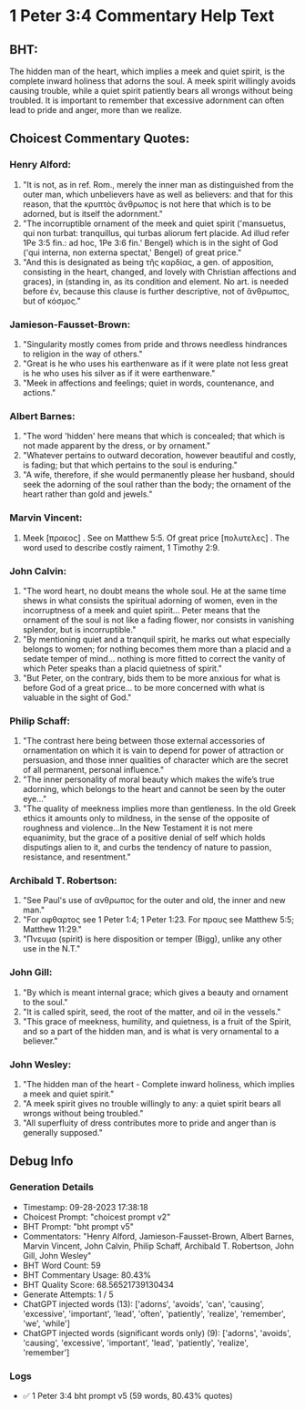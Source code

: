 # 1 Peter 3:4 Commentary Help Text

## BHT:
The hidden man of the heart, which implies a meek and quiet spirit, is the complete inward holiness that adorns the soul. A meek spirit willingly avoids causing trouble, while a quiet spirit patiently bears all wrongs without being troubled. It is important to remember that excessive adornment can often lead to pride and anger, more than we realize.

## Choicest Commentary Quotes:
### Henry Alford:
1. "It is not, as in ref. Rom., merely the inner man as distinguished from the outer man, which unbelievers have as well as believers: and that for this reason, that the κρυπτὸς ἄνθρωπος is not here that which is to be adorned, but is itself the adornment."
2. "The incorruptible ornament of the meek and quiet spirit ('mansuetus, qui non turbat: tranquillus, qui turbas aliorum fert placide. Ad illud refer 1Pe 3:5 fin.: ad hoc, 1Pe 3:6 fin.' Bengel) which is in the sight of God ('qui interna, non externa spectat,' Bengel) of great price."
3. "And this is designated as being τῆς καρδίας, a gen. of apposition, consisting in the heart, changed, and lovely with Christian affections and graces), in (standing in, as its condition and element. No art. is needed before ἐν, because this clause is further descriptive, not of ἄνθρωπος, but of κόσμος."

### Jamieson-Fausset-Brown:
1. "Singularity mostly comes from pride and throws needless hindrances to religion in the way of others."
2. "Great is he who uses his earthenware as if it were plate not less great is he who uses his silver as if it were earthenware."
3. "Meek in affections and feelings; quiet in words, countenance, and actions."

### Albert Barnes:
1. "The word 'hidden' here means that which is concealed; that which is not made apparent by the dress, or by ornament."
2. "Whatever pertains to outward decoration, however beautiful and costly, is fading; but that which pertains to the soul is enduring."
3. "A wife, therefore, if she would permanently please her husband, should seek the adorning of the soul rather than the body; the ornament of the heart rather than gold and jewels."

### Marvin Vincent:
1. Meek [πραεος] . See on Matthew 5:5. Of great price [πολυτελες] . The word used to describe costly raiment, 1 Timothy 2:9.

### John Calvin:
1. "The word heart, no doubt means the whole soul. He at the same time shews in what consists the spiritual adorning of women, even in the incorruptness of a meek and quiet spirit... Peter means that the ornament of the soul is not like a fading flower, nor consists in vanishing splendor, but is incorruptible." 
2. "By mentioning quiet and a tranquil spirit, he marks out what especially belongs to women; for nothing becomes them more than a placid and a sedate temper of mind... nothing is more fitted to correct the vanity of which Peter speaks than a placid quietness of spirit."
3. "But Peter, on the contrary, bids them to be more anxious for what is before God of a great price... to be more concerned with what is valuable in the sight of God."

### Philip Schaff:
1. "The contrast here being between those external accessories of ornamentation on which it is vain to depend for power of attraction or persuasion, and those inner qualities of character which are the secret of all permanent, personal influence."
2. "The inner personality of moral beauty which makes the wife’s true adorning, which belongs to the heart and cannot be seen by the outer eye..."
3. "The quality of meekness implies more than gentleness. In the old Greek ethics it amounts only to mildness, in the sense of the opposite of roughness and violence...In the New Testament it is not mere equanimity, but the grace of a positive denial of self which holds disputings alien to it, and curbs the tendency of nature to passion, resistance, and resentment."

### Archibald T. Robertson:
1. "See Paul's use of ανθρωπος for the outer and old, the inner and new man."
2. "For αφθαρτος see 1 Peter 1:4; 1 Peter 1:23. For πραυς see Matthew 5:5; Matthew 11:29."
3. "Πνευμα (spirit) is here disposition or temper (Bigg), unlike any other use in the N.T."

### John Gill:
1. "By which is meant internal grace; which gives a beauty and ornament to the soul."
2. "It is called spirit, seed, the root of the matter, and oil in the vessels."
3. "This grace of meekness, humility, and quietness, is a fruit of the Spirit, and so a part of the hidden man, and is what is very ornamental to a believer."

### John Wesley:
1. "The hidden man of the heart - Complete inward holiness, which implies a meek and quiet spirit."
2. "A meek spirit gives no trouble willingly to any: a quiet spirit bears all wrongs without being troubled."
3. "All superfluity of dress contributes more to pride and anger than is generally supposed."


## Debug Info
### Generation Details
- Timestamp: 09-28-2023 17:38:18
- Choicest Prompt: "choicest prompt v2"
- BHT Prompt: "bht prompt v5"
- Commentators: "Henry Alford, Jamieson-Fausset-Brown, Albert Barnes, Marvin Vincent, John Calvin, Philip Schaff, Archibald T. Robertson, John Gill, John Wesley"
- BHT Word Count: 59
- BHT Commentary Usage: 80.43%
- BHT Quality Score: 68.56521739130434
- Generate Attempts: 1 / 5
- ChatGPT injected words (13):
	['adorns', 'avoids', 'can', 'causing', 'excessive', 'important', 'lead', 'often', 'patiently', 'realize', 'remember', 'we', 'while']
- ChatGPT injected words (significant words only) (9):
	['adorns', 'avoids', 'causing', 'excessive', 'important', 'lead', 'patiently', 'realize', 'remember']

### Logs
- ✅ 1 Peter 3:4 bht prompt v5 (59 words, 80.43% quotes)